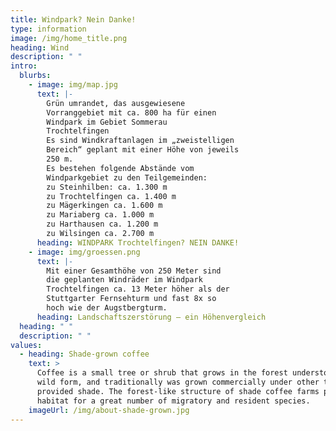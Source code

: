 ```yaml
---
title: Windpark? Nein Danke!
type: information
image: /img/home_title.png
heading: Wind
description: " "
intro:
  blurbs:
    - image: img/map.jpg
      text: |-
        Grün umrandet, das ausgewiesene
        Vorranggebiet mit ca. 800 ha für einen
        Windpark im Gebiet Sommerau
        Trochtelfingen
        Es sind Windkraftanlagen im „zweistelligen
        Bereich“ geplant mit einer Höhe von jeweils
        250 m.
        Es bestehen folgende Abstände vom
        Windparkgebiet zu den Teilgemeinden:
        zu Steinhilben: ca. 1.300 m
        zu Trochtelfingen ca. 1.400 m
        zu Mägerkingen ca. 1.600 m
        zu Mariaberg ca. 1.000 m
        zu Harthausen ca. 1.200 m
        zu Wilsingen ca. 2.700 m
      heading: WINDPARK Trochtelfingen? NEIN DANKE!
    - image: img/groessen.png
      text: |-
        Mit einer Gesamthöhe von 250 Meter sind
        die geplanten Windräder im Windpark
        Trochtelfingen ca. 13 Meter höher als der
        Stuttgarter Fernsehturm und fast 8x so
        hoch wie der Augstbergturm.
      heading: Landschaftszerstörung – ein Höhenvergleich
  heading: " "
  description: " "
values:
  - heading: Shade-grown coffee
    text: >
      Coffee is a small tree or shrub that grows in the forest understory in its
      wild form, and traditionally was grown commercially under other trees that
      provided shade. The forest-like structure of shade coffee farms provides
      habitat for a great number of migratory and resident species.
    imageUrl: /img/about-shade-grown.jpg
---
```

